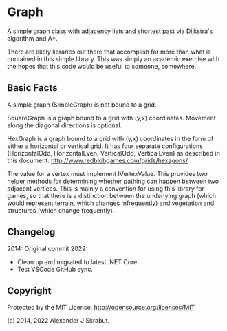 Graph
=====

A simple graph class with adjacency lists and shortest past via Dijkstra's algorithm and A*.

There are likely libraries out there that accomplish far more than what is contained in this simple library. This was simply an academic exercise with the hopes that this code would be useful to someone, somewhere.

Basic Facts
-----------

A simple graph (SimpleGraph) is not bound to a grid. 

SquareGraph is a graph bound to a grid with (y,x) coordinates. Movement along the diagonal directions is optional.

HexGraph is a graph bound to a grid with (y,x) coordinates in the form of either a horizontal or vertical grid. It has four separate configurations (HorizontalOdd, HorizontalEven, VerticalOdd, VerticalEven) as described in this document: http://www.redblobgames.com/grids/hexagons/

The value for a vertex must implement IVertexValue. This provides two helper methods for determining whether pathing can happen between two adjacent vertices. This is mainly a convention for using this library for games, so that there is a distinction between the underlying graph (which would represent terrain, which changes infrequently) and vegetation and structures (which change frequently). 

Changelog
---------
2014: Original commit
2022:
- Clean up and migrated to latest .NET Core.
- Test VSCode GitHub sync.

Copyright
---------

Protected by the MIT License. http://opensource.org/licenses/MIT

(c) 2014, 2022 Alexander J Skrabut.
